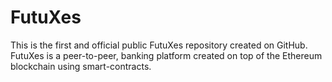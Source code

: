 # FutuXes
This is the first and official public FutuXes repository created on GitHub. FutuXes is a peer-to-peer, banking platform created on top of the Ethereum blockchain using smart-contracts. 
